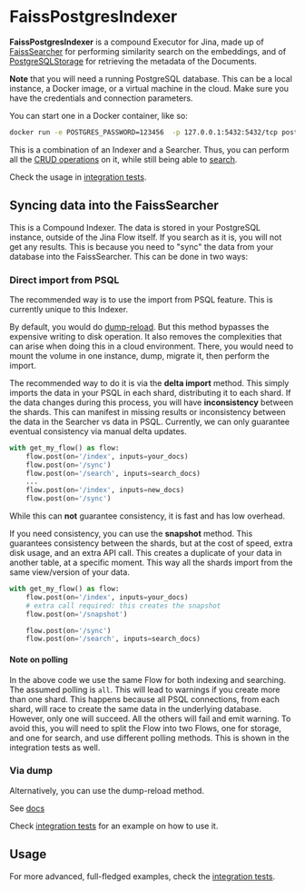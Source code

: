 # FaissPostgresIndexer

**FaissPostgresIndexer** is a compound Executor for Jina, made up of [FaissSearcher](https://hub.jina.ai/executor/gilkzt3f) for performing similarity search on the embeddings, and of [PostgreSQLStorage](https://hub.jina.ai/executor/d45rawx6) for retrieving the metadata of the Documents.

**Note** that you will need a running PostgreSQL database.
This can be a local instance, a Docker image, or a virtual machine in the cloud.
Make sure you have the credentials and connection parameters.

You can start one in a Docker container, like so: 

```bash
docker run -e POSTGRES_PASSWORD=123456  -p 127.0.0.1:5432:5432/tcp postgres:13.2 
```

This is a combination of an Indexer and a Searcher.
Thus, you can perform all the [CRUD operations](https://docs.jina.ai/advanced/experimental/indexers/#crud-operations-and-the-executor-endpoints) on it, while still being able to [search](https://docs.jina.ai/advanced/experimental/indexers/#crud-operations-and-the-executor-endpoints).

Check the usage in [integration tests](../../../../../tests/integration/psql_import/test_import_psql.py).

## Syncing data into the FaissSearcher

This is a Compound Indexer. The data is stored in your PostgreSQL instance, outside of the Jina Flow itself.
If you search as it is, you will not get any results.
This is because you need to "sync" the data from your database into the FaissSearcher.
This can be done in two ways:

### Direct import from PSQL

The recommended way is to use the import from PSQL feature. 
This is currently unique to this Indexer.

By default, you would do [dump-reload](#via-dump). 
But this method bypasses the expensive writing to disk operation.
It also removes the complexities that can arise when doing this in a cloud environment.
There, you would need to mount the volume in one instance, dump, migrate it, then perform the import.

The recommended way to do it is via the **delta import** method.
This simply imports the data in your PSQL in each shard, distributing it to each shard.
If the data changes during this process, you will have **inconsistency** between the shards.
This can manifest in missing results or inconsistency between the data in the Searcher vs data in PSQL.
Currently, we can only guarantee eventual consistency via manual delta updates.

```python
with get_my_flow() as flow:
    flow.post(on='/index', inputs=your_docs)
    flow.post(on='/sync')
    flow.post(on='/search', inputs=search_docs)
    ...
    flow.post(on='/index', inputs=new_docs)
    flow.post(on='/sync')
```

While this can **not** guarantee consistency, it is fast and has low overhead.

If you need consistency, you can use the **snapshot** method.
This guarantees consistency between the shards, but at the cost of speed, extra disk usage, and an extra API call.
This creates a duplicate of your data in another table, at a specific moment.
This way all the shards import from the same view/version of your data.

```python
with get_my_flow() as flow:
    flow.post(on='/index', inputs=your_docs)
    # extra call required: this creates the snapshot
    flow.post(on='/snapshot')

    flow.post(on='/sync')
    flow.post(on='/search', inputs=search_docs)
```

#### Note on polling

In the above code we use the same Flow for both indexing and searching.
The assumed polling is `all`.
This will lead to warnings if you create more than one shard.
This happens because all PSQL connections, from each shard, will race to create the same data in the underlying database.
However, only one will succeed.
All the others will fail and emit warning.
To avoid this, you will need to split the Flow into two Flows, one for storage, and one for search, and use different polling methods.
This is shown in the integration tests as well.

### Via dump

Alternatively, you can use the dump-reload method.

See [docs](https://docs.jina.ai/advanced/experimental/indexers/#dump-and-rolling-update)

Check [integration tests](https://github.com/jina-ai/executors/tree/main/tests/integration/psql_dump_reload) for an example on how to use it.

## Usage

For more advanced, full-fledged examples, check the [integration tests](https://github.com/jina-ai/executors/tree/main/tests/integration/psql_import).

<!-- version=v0.3 -->

